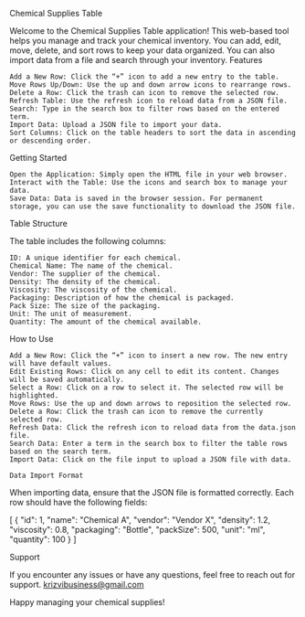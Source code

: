 Chemical Supplies Table

Welcome to the Chemical Supplies Table application! This web-based tool helps you manage and track your chemical inventory. You can add, edit, move, delete, and sort rows to keep your data organized. You can also import data from a file and search through your inventory.
Features

    Add a New Row: Click the “+” icon to add a new entry to the table.
    Move Rows Up/Down: Use the up and down arrow icons to rearrange rows.
    Delete a Row: Click the trash can icon to remove the selected row.
    Refresh Table: Use the refresh icon to reload data from a JSON file.
    Search: Type in the search box to filter rows based on the entered term.
    Import Data: Upload a JSON file to import your data.
    Sort Columns: Click on the table headers to sort the data in ascending or descending order.

Getting Started

    Open the Application: Simply open the HTML file in your web browser.
    Interact with the Table: Use the icons and search box to manage your data.
    Save Data: Data is saved in the browser session. For permanent storage, you can use the save functionality to download the JSON file.

Table Structure

The table includes the following columns:

    ID: A unique identifier for each chemical.
    Chemical Name: The name of the chemical.
    Vendor: The supplier of the chemical.
    Density: The density of the chemical.
    Viscosity: The viscosity of the chemical.
    Packaging: Description of how the chemical is packaged.
    Pack Size: The size of the packaging.
    Unit: The unit of measurement.
    Quantity: The amount of the chemical available.

How to Use

    Add a New Row: Click the “+” icon to insert a new row. The new entry will have default values.
    Edit Existing Rows: Click on any cell to edit its content. Changes will be saved automatically.
    Select a Row: Click on a row to select it. The selected row will be highlighted.
    Move Rows: Use the up and down arrows to reposition the selected row.
    Delete a Row: Click the trash can icon to remove the currently selected row.
    Refresh Data: Click the refresh icon to reload data from the data.json file.
    Search Data: Enter a term in the search box to filter the table rows based on the search term.
    Import Data: Click on the file input to upload a JSON file with data.

    Data Import Format

When importing data, ensure that the JSON file is formatted correctly. Each row should have the following fields:

[
    {
        "id": 1,
        "name": "Chemical A",
        "vendor": "Vendor X",
        "density": 1.2,
        "viscosity": 0.8,
        "packaging": "Bottle",
        "packSize": 500,
        "unit": "ml",
        "quantity": 100
    }
]

Support

If you encounter any issues or have any questions, feel free to reach out for support.
krizvibusiness@gmail.com

Happy managing your chemical supplies!